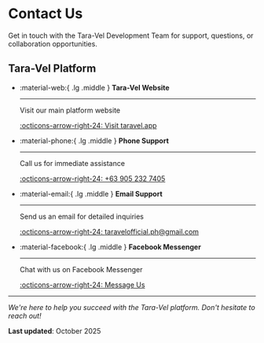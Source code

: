 # Contact Us

Get in touch with the Tara-Vel Development Team for support, questions, or collaboration opportunities.

## Tara-Vel Platform

<div class="grid cards" markdown>

-   :material-web:{ .lg .middle } **Tara-Vel Website**

    ---

    Visit our main platform website
    
    [:octicons-arrow-right-24: Visit taravel.app](https://www.taravel.app)

-   :material-phone:{ .lg .middle } **Phone Support**

    ---

    Call us for immediate assistance
    
    [:octicons-arrow-right-24: +63 905 232 7405](tel:+639052327405)

-   :material-email:{ .lg .middle } **Email Support**

    ---

    Send us an email for detailed inquiries
    
    [:octicons-arrow-right-24: taravelofficial.ph@gmail.com](mailto:taravelofficial.ph@gmail.com)

-   :material-facebook:{ .lg .middle } **Facebook Messenger**

    ---

    Chat with us on Facebook Messenger
    
    [:octicons-arrow-right-24: Message Us](https://m.me/782638274929840)

</div>

---

*We're here to help you succeed with the Tara-Vel platform. Don't hesitate to reach out!*

**Last updated**: October 2025
